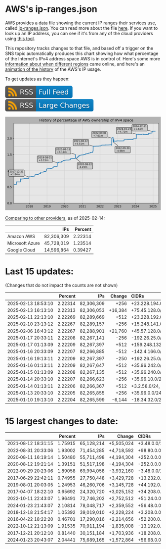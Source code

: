 # AWS's ip-ranges.json

AWS provides a data file showing the current IP ranges their
services use, called [ip-ranges.json](https://ip-ranges.amazonaws.com/ip-ranges.json).
You can read more about the file [here](https://docs.aws.amazon.com/general/latest/gr/aws-ip-ranges.html).
If you want to look up an IP address, you can see if it's from any of the cloud providers using [this tool](https://cloud-ips.s3-us-west-2.amazonaws.com/index.html).

This repository tracks changes to that file, and based off a trigger on the SNS 
topic automatically produces this chart showing how what percentage of the 
Internet's IPv4 address space AWS is in control of.  Here's some 
more [information about when different regions](announces.md) came 
online, and here's an [animation of the history](https://youtu.be/Su25yl7eol8) 
of the AWS's IP usage.

To get updates as they happen:

[![RSS Icon (Full Feed)](images/rss_badge.svg)](https://raw.githubusercontent.com/seligman/aws-ip-ranges/master/rss.xml)
[![RSS Icon (Large Changes)](images/rss_badge_partial.svg)](https://raw.githubusercontent.com/seligman/aws-ip-ranges/master/rss_big_changes.xml)

![History of AWS](history_count.svg)

[Comparing to other providers](https://github.com/seligman/cloud_sizes), as of 2025-02-14:

| | IPs | Percent |
| --- | ---: | ---: |
| Amazon AWS | 82,306,309 | 2.22314 |
| Microsoft Azure | 45,728,019 | 1.23514 |
| Google Cloud | 14,596,864 | 0.39427 |


# Last 15 updates:

(Changes that do not impact the counts are not shown)

| | Percent | IPs | Change | CIDRs |
| :--- | ---: | ---: | ---: | :--- |
| 2025&#8209;02&#8209;13&nbsp;18:53:10 | 2.22314 | 82,306,309 | +256 | +23.228.194.0/24 |
| 2025&#8209;02&#8209;13&nbsp;16:13:10 | 2.22313 | 82,306,053 | +16,384 | +75.45.128.0/18 |
| 2025&#8209;02&#8209;11&nbsp;22:13:10 | 2.22269 | 82,289,669 | +512 | +23.228.192.0/23 |
| 2025&#8209;02&#8209;10&nbsp;23:13:12 | 2.22267 | 82,289,157 | +256 | +15.248.141.0/24 |
| 2025&#8209;02&#8209;06&nbsp;16:43:12 | 2.22267 | 82,288,901 | +21,760 | +45.57.128.0/18,&nbsp;+35.50.228.0/22,&nbsp;+35.50.236.0/22,&nbsp;... |
| 2025&#8209;01&#8209;17&nbsp;20:33:11 | 2.22208 | 82,267,141 | -256 | -192.26.25.0/24 |
| 2025&#8209;01&#8209;17&nbsp;01:13:09 | 2.22209 | 82,267,397 | +512 | +159.248.132.0/24,&nbsp;+193.57.169.0/24 |
| 2025&#8209;01&#8209;16&nbsp;20:33:09 | 2.22207 | 82,266,885 | -512 | -142.4.166.0/23 |
| 2025&#8209;01&#8209;16&nbsp;19:13:11 | 2.22209 | 82,267,397 | -250 | +192.26.25.0/24,&nbsp;+104.255.59.240/30,&nbsp;+104.255.59.238/31,&nbsp;... |
| 2025&#8209;01&#8209;16&nbsp;01:13:11 | 2.22209 | 82,267,647 | +512 | +35.96.242.0/23 |
| 2025&#8209;01&#8209;15&nbsp;01:13:09 | 2.22208 | 82,267,135 | +512 | +35.96.240.0/23 |
| 2025&#8209;01&#8209;14&nbsp;20:33:10 | 2.22207 | 82,266,623 | +256 | +35.96.10.0/24 |
| 2025&#8209;01&#8209;14&nbsp;01:13:11 | 2.22206 | 82,266,367 | +512 | +3.2.58.0/24,&nbsp;+35.96.7.0/24 |
| 2025&#8209;01&#8209;13&nbsp;20:33:10 | 2.22205 | 82,265,855 | +256 | +35.96.0.0/24 |
| 2025&#8209;01&#8209;10&nbsp;19:13:10 | 2.22204 | 82,265,599 | -6,144 | -18.34.32.0/20,&nbsp;-18.34.240.0/22,&nbsp;-18.34.248.0/22 |


# 15 largest changes to date:

| | Percent | IPs | Change | CIDRs |
| :--- | ---: | ---: | ---: | :--- |
| 2021&#8209;08&#8209;12&nbsp;18:31:15 | 1.75915 | 65,128,214 | +5,505,024 | +3.48.0.0/12,&nbsp;+35.96.0.0/12,&nbsp;+3.152.0.0/13,&nbsp;... |
| 2022&#8209;08&#8209;31&nbsp;20:33:06 | 1.93002 | 71,454,285 | +4,718,592 | +98.80.0.0/12,&nbsp;+184.32.0.0/12,&nbsp;+13.184.0.0/13,&nbsp;... |
| 2020&#8209;08&#8209;11&nbsp;16:19:14 | 1.50480 | 55,711,498 | +4,194,304 | +252.0.0.0/10 |
| 2020&#8209;08&#8209;12&nbsp;19:21:14 | 1.39151 | 51,517,198 | -4,194,304 | -252.0.0.0/10 |
| 2022&#8209;09&#8209;29&nbsp;20:23:06 | 1.89058 | 69,994,058 | -3,932,160 | -3.48.0.0/12,&nbsp;-35.96.0.0/12,&nbsp;-3.240.0.0/13,&nbsp;... |
| 2017&#8209;06&#8209;29&nbsp;22:42:11 | 0.74955 | 27,750,448 | +3,429,728 | +13.232.0.0/13,&nbsp;+34.240.0.0/13,&nbsp;+35.168.0.0/13,&nbsp;... |
| 2019&#8209;08&#8209;01&nbsp;20:03:05 | 1.24953 | 46,260,706 | +3,145,728 | +44.192.0.0/10,&nbsp;-3.192.0.0/12 |
| 2017&#8209;04&#8209;07&nbsp;18:22:10 | 0.65692 | 24,320,720 | +3,025,152 | +34.208.0.0/12,&nbsp;+34.224.0.0/12,&nbsp;+13.58.0.0/15,&nbsp;... |
| 2022&#8209;10&#8209;11&nbsp;22:43:07 | 1.96491 | 72,746,202 | +2,752,512 | +51.24.0.0/13,&nbsp;+57.104.0.0/13,&nbsp;+51.20.0.0/14,&nbsp;... |
| 2024&#8209;01&#8209;23&nbsp;21:43:07 | 2.10814 | 78,048,717 | +2,359,552 | +56.48.0.0/13,&nbsp;+16.28.0.0/14,&nbsp;+16.64.0.0/14,&nbsp;... |
| 2018&#8209;12&#8209;18&nbsp;21:54:17 | 1.05392 | 39,019,010 | +2,228,224 | +3.208.0.0/12,&nbsp;+3.224.0.0/12,&nbsp;+13.48.0.0/15 |
| 2016&#8209;04&#8209;22&nbsp;18:22:20 | 0.46701 | 17,290,016 | +2,214,656 | +52.200.0.0/13,&nbsp;+52.208.0.0/13,&nbsp;+52.36.0.0/14,&nbsp;... |
| 2022&#8209;10&#8209;12&nbsp;21:13:09 | 1.91535 | 70,911,194 | -1,835,008 | -13.192.0.0/13,&nbsp;-16.28.0.0/14,&nbsp;-40.172.0.0/14,&nbsp;... |
| 2017&#8209;12&#8209;21&nbsp;20:12:10 | 0.81440 | 30,151,184 | +1,703,936 | +18.208.0.0/13,&nbsp;+18.204.0.0/14,&nbsp;+18.224.0.0/14,&nbsp;... |
| 2024&#8209;01&#8209;23&nbsp;20:43:07 | 2.04441 | 75,689,165 | +1,572,864 | +56.68.0.0/14,&nbsp;+56.128.0.0/14,&nbsp;+56.136.0.0/14,&nbsp;... |
